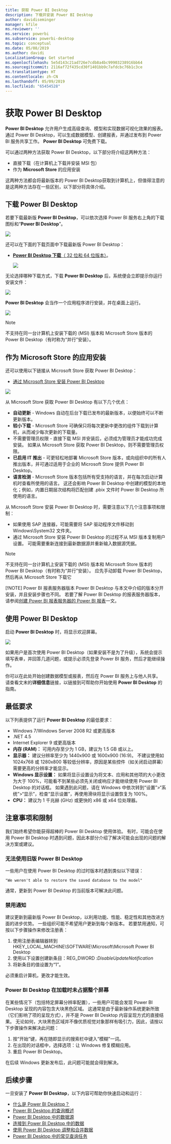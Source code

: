 ```yaml
---
title: 获取 Power BI Desktop
description: 下载并安装 Power BI Desktop
author: davidiseminger
manager: kfile
ms.reviewer: ''
ms.service: powerbi
ms.subservice: powerbi-desktop
ms.topic: conceptual
ms.date: 05/08/2019
ms.author: davidi
LocalizationGroup: Get started
ms.openlocfilehash: 5e5d143c21ad726e7cdb8a4bc99903238916bb64
ms.sourcegitcommit: 2116af72f435cd30f1401bb9c7afdcbc76b1c3ce
ms.translationtype: HT
ms.contentlocale: zh-CN
ms.lasthandoff: 05/09/2019
ms.locfileid: "65454528"
---
```

# <a name="get-power-bi-desktop"></a>获取 Power BI Desktop
**Power BI Desktop** 允许用户生成高级查询、模型和实现数据可视化效果的报表。 通过 Power BI Desktop，可以生成数据模型、创建报表，并通过发布到 Power BI 服务共享工作。  **Power BI Desktop** 可免费下载。

可以通过两种方法获取 Power BI Desktop，以下部分将介绍这两种方法：

* 直接下载（在计算机上下载并安装 MSI 包）
* 作为 **Microsoft Store** 的应用安装

这两种方法都会将最新版本的 Power BI Desktop获取到计算机上，但值得注意的是这两种方法存在一些区别，以下部分将具体介绍。

## <a name="download-power-bi-desktop"></a>下载 Power BI Desktop
若要下载最新版 **Power BI Desktop**，可以依次选择 Power BI 服务右上角的下载图标和“**Power BI Desktop**”。

![](media/desktop-get-the-desktop/getpbid_downloads.png)

还可以在下面的下载页面中下载最新版 Power BI Desktop：

* [**Power BI Desktop 下载**（ 32 位和 64 位版本）](https://powerbi.microsoft.com/desktop)。
  
  [![](media/service-admin-power-bi-security/PBI_Security_01.png)](https://powerbi.microsoft.com/desktop)

无论选择哪种下载方式，下载 **Power BI Desktop** 后，系统便会立即提示你运行安装文件：

![](media/desktop-get-the-desktop/getpbid_3.png)

**Power BI Desktop** 会当作一个应用程序进行安装，并在桌面上运行。

![](media/desktop-get-the-desktop/designer_gsg_install.png)

> [!NOTE]
> 不支持在同一台计算机上安装下载的 (MSI) 版本和 Microsoft Store 版本的 Power BI Desktop（有时称为“并行”安装）。
> 
> 

## <a name="install-as-an-app-from-the-microsoft-store"></a>作为 Microsoft Store 的应用安装
还可以使用以下链接从 Microsoft Store 获取 Power BI Desktop：

* [通过 Microsoft Store 安装 Power BI Desktop](http://aka.ms/pbidesktopstore)

![](media/desktop-get-the-desktop/getpbid_04.png)

从 Microsoft Store 获取 Power BI Desktop 有以下几个优点：

* **自动更新** - Windows 自动在后台下载已发布的最新版本，以便始终可以不断更新版本。
* **较小下载** - Microsoft Store 可确保只将每次更新中更改的组件下载到计算机，从而减少每次更新的下载量。
* 不需要管理员权限 - 直接下载 MSI 并安装后，必须成为管理员才能成功完成安装。 如果从 Microsoft Store 获取 Power BI Desktop，则不需要管理员权限。
* **已启用 IT 推出** - 可更轻松地部署 Microsoft Store 版本，或向组织中的所有人推出版本，并可通过适用于企业的 Microsoft Store 提供 Power BI Desktop。
* **语言检测** - Microsoft Store 版本包括所有受支持的语言，并在每次启动计算机时查看所使用的语言。 这还会影响 Power BI Desktop 中创建的模型的本地化；例如，内置日期层次结构将匹配创建 .pbix 文件时 Power BI Desktop 所使用的语言。

从 Microsoft Store 安装 Power BI Desktop 时，需要注意以下几个注意事项和限制：

* 如果使用 SAP 连接器，可能需要将 SAP 驱动程序文件移动到 Windows\System32 文件夹。
* 通过 Microsoft Store 安装 Power BI Desktop 的过程不从 MSI 版本复制用户设置。 可能需要重新连接到最新数据源并重新输入数据源凭据。 

> [!NOTE]
> 不支持在同一台计算机上安装下载的 (MSI) 版本和 Microsoft Store 版本的 Power BI Desktop（有时称为“并行”安装）。 应先手动卸载 Power BI Desktop，然后再从 Microsoft Store 下载它
> 
> [!NOTE]
> Power BI 报表服务器版本 Power BI Desktop 与本文中介绍的版本分开安装，并且安装步骤也不同。 若要了解 Power BI Desktop 的报表服务器版本，请参阅[创建 Power BI 报表服务器的 Power BI 报表](report-server/quickstart-create-powerbi-report.md)一文。
> 
> 

## <a name="using-power-bi-desktop"></a>使用 Power BI Desktop
启动 **Power BI Desktop** 时，将显示欢迎屏幕。

![](media/desktop-get-the-desktop/getpbid_05.png)

如果用户是首次使用 Power BI Desktop（如果安装不是为了升级），系统会提示填写表单，并回答几道问题，或提示必须先登录 Power BI 服务，然后才能继续操作。

你可以在此处开始创建数据模型或报表，然后在 Power BI 服务上与他人共享。 请查看文末的**详细信息**链接，以链接到可帮助你开始使用 **Power BI Desktop** 的指南。

## <a name="minimum-requirements"></a>最低要求
以下列表提供了运行 **Power BI Desktop** 的最低要求：

* Windows 7/Windows Server 2008 R2 或更高版本
* .NET 4.5
* Internet Explorer 9 或更高版本
* **内存 (RAM)：** 可用内存至少为 1 GB，建议为 1.5 GB 或以上。
* **显示器：** 建议分辨率至少为 1440x900 或 1600x900 (16:9)。 不建议使用如 1024x768 或 1280x800 等较低分辨率，原因是某些控件（如关闭启动屏幕）需要更高的分辨率才能显示。
* **Windows 显示设置：** 如果将显示设置设为将文本、应用和其他项的大小更改为大于 100%，可能看不到某些必须先关闭或响应才能继续使用 Power BI Desktop 的对话框。 如果遇到此问题，请在 Windows 中依次转到“设置”>“系统”>“显示”，检查“显示设置”，再使用滑块将显示设置恢复为 100%。
* **CPU：** 建议为 1 千兆赫 (GHz) 或更快的 x86 或 x64 位处理器。

## <a name="considerations-and-limitations"></a>注意事项和限制

我们始终希望你能获得超棒的 Power BI Desktop 使用体验。 有时，可能会在使用 Power BI Desktop 时遇到问题，因此本部分介绍了解决可能会出现的问题的解决方案或建议。 

### <a name="issues-when-using-previous-releases-of-power-bi-desktop"></a>无法使用旧版 Power BI Desktop

一些用户在使用 Power BI Desktop 的过时版本时遇到类似以下错误： 

    "We weren't able to restore the saved database to the model" 

通常，更新到 Power BI Desktop 的当前版本可解决此问题。

### <a name="disabling-notifications"></a>禁用通知
建议更新到最新版 Power BI Desktop，以利用功能、性能、稳定性和其他改进方面的进步优势。 一些组织可能不希望用户更新到每个新版本。 若要禁用通知，可按以下步骤操作来修改注册表：

1. 使用注册表编辑器转到 HKEY_LOCAL_MACHINE\SOFTWARE\Microsoft\Microsoft Power BI Desktop
2. 使用以下设置创建新条目：REG_DWORD :*DisableUpdateNotification*
3. 将新条目的值设置为“1”。

必须重启计算机，更改才能生效。

### <a name="power-bi-desktop-loads-with-a-partial-screen"></a>Power BI Desktop 在加载时未占据整个屏幕

在某些情况下（包括特定屏幕分辨率配置），一些用户可能会发现 Power BI Desktop 呈现的内容包含大块黑色区域。 这通常是由于最新操作系统更新所致（它们影响了项的呈现方式），并不是 Power BI Desktop 内容呈现方式的直接结果。 无论如何，大块黑色区域并不像优质视觉对象那样有吸引力，因此，请按以下步骤操作来解决此问题：

1. 按“开始”键，再在随即显示的搜索栏中键入“模糊”一词。
2. 在出现的对话框中，选择选项：让 Windows 修复模糊应用。
3. 重启 Power BI Desktop。

在后续 Windows 更新发布后，此问题可能就会得到解决。 
 

## <a name="next-steps"></a>后续步骤
一旦安装了 **Power BI Desktop**，以下内容可帮助你快速启动和运行：

* [什么是 Power BI Desktop？](desktop-what-is-desktop.md)
* [Power BI Desktop 的查询概述](desktop-query-overview.md)
* [Power BI Desktop 中的数据源](desktop-data-sources.md)
* [连接到 Power BI Desktop 中的数据](desktop-connect-to-data.md)
* [使用 Power BI Desktop 调整和合并数据](desktop-shape-and-combine-data.md)
* [Power BI Desktop 中的常见查询任务](desktop-common-query-tasks.md)   

